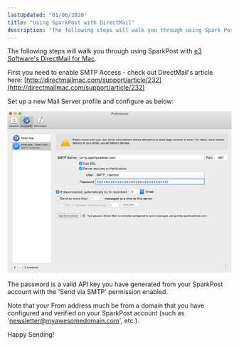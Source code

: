 ```yaml
---
lastUpdated: "01/06/2020"
title: "Using SparkPost with DirectMail"
description: "The following steps will walk you through using Spark Post with e 3 Software's Direct Mail for Mac First you need to enable SMTP Access check out Direct Mail's article here http directmailmac com support article 232 Set up a new Mail Server profile and configure as below The password..."
---
```


The following steps will walk you through using SparkPost with [e3 Software's DirectMail for Mac](http://directmailmac.com).

First you need to enable SMTP Access - check out DirectMail's article here: [http://directmailmac.com/support/article/232](http://directmailmac.com/support/article/232)

Set up a new Mail Server profile and configure as below:

![](media/direct-mail/DirectMailConfig_original.jpg)

The password is a valid API key you have generated from your SparkPost account with the 'Send via SMTP' permission enabled.

Note that your From address much be from a domain that you have configured and verified on your SparkPost account (such as 'newsletter@myawesomedomain.com', etc.).

Happy Sending!
